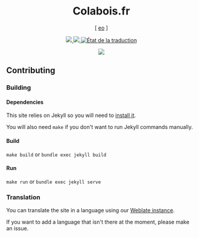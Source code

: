 <h1 align="center">Colabois.fr</h1>

<p align="center">
    [ <a href=".readme/README.eo.md">eo</a> ]
</p>

<p align="center">
    <a href="https://colabois.fr">
        <img src="https://jenkins.colabois.fr/buildStatus/icon?job=Colabois%2Fcolabois.fr%2Fmain&subject=production&style=flat">
    </a>
    <a href="https://www-dev.colabois.fr">
        <img src="https://jenkins.colabois.fr/buildStatus/icon?job=Colabois%2Fcolabois.fr%2Fdev&subject=www-dev&style=flat">
    </a>
    <a href="http://weblate.colabois.fr/engage/colabois-fr/">
        <img src="http://weblate.colabois.fr/widgets/colabois-fr/-/svg-badge.svg" alt="État de la traduction" />
    </a>
</p>

<p align="center">
    <img src=".readme/screenshots/1.jpg">
</p>

## Contributing

### Building

#### Dependencies

This site relies on Jekyll so you will need to [install it](https://jekyllrb.com/docs/installation/).

You will also need `make` if you don't want to run Jekyll commands manually.

#### Build

`make build` or `bundle exec jekyll build`

#### Run

`make run` or `bundle exec jekyll serve`

### Translation

You can translate the site in a language using our [Weblate instance](https://weblate.colabois.fr).

If you want to add a language that isn't there at the moment, please make an issue.
